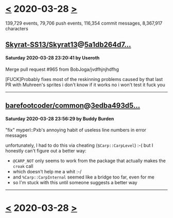 # [<](2020-03-27.md) 2020-03-28 [>](2020-03-29.md)

139,729 events, 79,706 push events, 116,354 commit messages, 8,367,917 characters


## [Skyrat-SS13/Skyrat13](https://github.com/Skyrat-SS13/Skyrat13)@[5a1db264d7...](https://github.com/Skyrat-SS13/Skyrat13/commit/5a1db264d79868365746916a1c481eef5ff342a3)
#### Saturday 2020-03-28 23:20:41 by Useroth

Merge pull request #965 from BobJoga/jvdfhjnjhdfhg

[FUCK]Probably fixes most of the reskinning problems caused by that last PR with Muhreen's sprites i don't know if it works no i won't test it fuck you

---
## [barefootcoder/common](https://github.com/barefootcoder/common)@[3edba493d5...](https://github.com/barefootcoder/common/commit/3edba493d5c96de402ec388a6f6c637ecf8b3e46)
#### Saturday 2020-03-28 23:56:29 by Buddy Burden

"fix" myperl::Pxb's annoying habit of useless line numbers in error messages

unfortunately, I had to do this via cheating (`$Carp::CarpLevel`) :-(
but I honestly can't figure out a better way:
-	`@CARP_NOT` only seems to work from the package that actually makes the `croak` call
-	which doesn't help me a whit :-/
-	and `%Carp::CarpInternal` seemed like a bridge too far, even for me
-	so I'm stuck with this until someone suggests a better way

---

# [<](2020-03-27.md) 2020-03-28 [>](2020-03-29.md)

